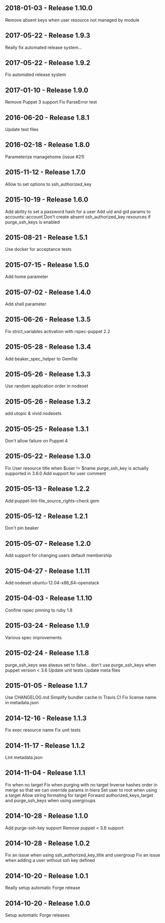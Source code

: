 ## 2018-01-03 - Release 1.10.0

Remove absent keys when user resource not managed by module

## 2017-05-22 - Release 1.9.3

Really fix automated release system...

## 2017-05-22 - Release 1.9.2

Fix automated release system

## 2017-01-10 - Release 1.9.0

Remove Puppet 3 support
Fix ParseError test

## 2016-06-20 - Release 1.8.1

Update test files

## 2016-02-18 - Release 1.8.0

Parameterize managehome (issue #21)

## 2015-11-12 - Release 1.7.0

Allow to set options to ssh_authorized_key

## 2015-10-19 - Release 1.6.0

Add ability to set a password hash for a user
Add uid and gid params to accounts::account
Don't create absent ssh_authorized_key resources if purge_ssh_keys is enabled

## 2015-08-21 - Release 1.5.1

Use docker for acceptance tests

## 2015-07-15 - Release 1.5.0

Add home parameter

## 2015-07-02 - Release 1.4.0

Add shell parameter

## 2015-06-26 - Release 1.3.5

Fix strict_variables activation with rspec-puppet 2.2

## 2015-05-28 - Release 1.3.4

Add beaker_spec_helper to Gemfile

## 2015-05-26 - Release 1.3.3

Use random application order in nodeset

## 2015-05-26 - Release 1.3.2

add utopic & vivid nodesets

## 2015-05-25 - Release 1.3.1

Don't allow failure on Puppet 4

## 2015-05-22 - Release 1.3.0

Fix User resource title when $user != $name
purge_ssh_key is actually supported in 3.6.0
Add support for user comment

## 2015-05-13 - Release 1.2.2

Add puppet-lint-file_source_rights-check gem

## 2015-05-12 - Release 1.2.1

Don't pin beaker

## 2015-05-07 - Release 1.2.0

Add support for changing users default membership

## 2015-04-27 - Release 1.1.11

Add nodeset ubuntu-12.04-x86_64-openstack

## 2015-04-03 - Release 1.1.10

Confine rspec pinning to ruby 1.8

## 2015-03-24 - Release 1.1.9

Various spec improvements

## 2015-02-24 - Release 1.1.8

purge_ssh_keys was alwaus set to false...
don't use purge_ssh_keys when puppet version < 3.6
Update unit tests
Update meta files

## 2015-01-05 - Release 1.1.7

Use CHANGELOG.md
Simplify bundler cache in Travis CI
Fix license name in metadata.json

## 2014-12-16 - Release 1.1.3

Fix exec resource name
Fix unit tests

## 2014-11-17 - Release 1.1.2

Lint metadata.json

## 2014-11-04 - Release 1.1.1

Fix when no target
Fix when purging with no target
Inverse hashes order in merge so that we can override params in hiera
Set user to root when using a target
Allow string formating for target
Forward authorized_keys_target and purge_ssh_keys when using usergroups

## 2014-10-28 - Release 1.1.0

Add purge-ssh-key support
Remove puppet < 3.6 support

## 2014-10-28 - Release 1.0.2

Fix an issue when using ssh_authorized_key_title and usergroup
Fix an issue when adding a user without ssh key defined

## 2014-10-20 - Release 1.0.1

Really setup automatic Forge release

## 2014-10-20 - Release 1.0.0

Setup automatic Forge releases
